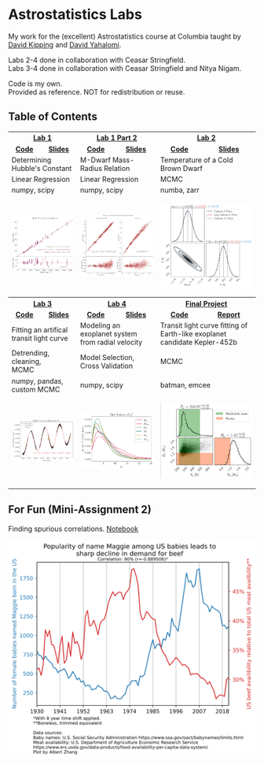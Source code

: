 # Astrostatistics Labs

My work for the (excellent) Astrostatistics course at Columbia taught by
[David Kipping](https://www.astro.columbia.edu/content/david-kipping) and
[David Yahalomi](https://www.danielyahalomi.com/).

Labs 2-4 done in collaboration with Ceasar Stringfield.  
Labs 3-4 done in collaboration with Ceasar Stringfield and Nitya Nigam.

Code is my own.  
Provided as reference. NOT for redistribution or reuse.

## Table of Contents

<table>
  <tr align="center">
      <th colspan="2"><a href="LAB1/">Lab 1</a></th>
      <th colspan="2"><a href="LAB1/">Lab 1 Part 2</a></th>
      <th colspan="2"><a href="LAB2/">Lab 2</a></th>
  </tr>
  <tr align="center">
      <td>
          <a href="LAB1/LAB1.ipynb"><b>Code</b></a>
      </td>
      <td>
          <a href="LAB1/LAB1_Summary.pdf"><b>Slides</b></a>
      </td>
      <td>
          <a href="LAB1/LAB1_MDWARF.ipynb"><b>Code</b></a>
      </td>
      <td>
          <a href="LAB1/LAB1_Summary.pdf"><b>Slides</b></a>
      </td>
      <td>
          <a href="LAB2/LAB2.ipynb"><b>Code</b></a>
      </td>
      <td>
          <a href="LAB2/LAB2_Summary.pdf"><b>Slides</b></a>
      </td>
  </tr>
  <tr>
      <td colspan="2">
          Determining Hubble's Constant
      </td>
      <td colspan="2">
          M-Dwarf Mass-Radius Relation
      </td>
      <td colspan="2">
          Temperature of a Cold Brown Dwarf
      </td>
  </tr>
  <tr>
      <td colspan="2">
          Linear Regression
      </td>
      <td colspan="2">
          Linear Regression
      </td>
      <td colspan="2">
          MCMC
      </td>
  </tr>
  <tr>
      <td colspan="2">
          numpy, scipy
      </td>
      <td colspan="2">
          numpy, scipy
      </td>
      <td colspan="2">
          numba, zarr
      </td>
  </tr>
  <tr>
      <td colspan="2">
          <p align="center">
              <a href="LAB1/LAB1.ipynb">
                  <img src="LAB1/preview.png" width=200></img>
              </a>
          </p>
      </td>
      <td colspan="2">
          <p align="center">
            <a href="LAB1/LAB1_MDWARF.ipynb">
              <img src="LAB1/preview-mdwarf.png" width=200></img>
            </a>
          </p>
      </td>
      <td colspan="2">
          <p align="center">
            <a href="LAB2/LAB2.ipynb">
              <img src="LAB2/preview.png" width=200></img>
            </a>
          </p>
      </td>
  </tr>
  <tr align="center">
      <th colspan="2"><a href="LAB3/">Lab 3</a></th>
      <th colspan="2"><a href="LAB4/">Lab 4</a></th>
      <th colspan="2"><a href="INDEP_PROJ/">Final Project</a></th>
  </tr>
  <tr align="center">
      <td>
          <a href="LAB3/LAB3.ipynb"><b>Code</b></a>
      </td>
      <td>
          <a href="LAB3/LAB3_Summary.pdf"><b>Slides</b></a>
      </td>
      <td>
          <a href="LAB4/LAB4.ipynb"><b>Code</b></a>
      </td>
      <td>
          <a href="LAB4/LAB4_Summary.pdf"><b>Slides</b></a>
      </td>
      <td>
          <a href="INDEP_PROJ/model_subm.ipynb"><b>Code</b></a>
      </td>
      <td>
          <a href="INDEP_PROJ/report/indep_project.pdf"><b>Report</b></a>
      </td>
  </tr>
  <tr>
      <td colspan="2">
          Fitting an artifical transit light curve
      </td>
      <td colspan="2">
          Modeling an exoplanet system from radial velocity
      </td>
      <td colspan="2">
          Transit light curve fitting of Earth-like exoplanet candidate Kepler-452b
      </td>
  </tr>
  <tr>
      <td colspan="2">
          Detrending, cleaning,<br>MCMC
      </td>
      <td colspan="2">
          Model Selection, Cross Validation
      </td>
      <td colspan="2">
          MCMC
      </td>
  </tr>
  <tr>
      <td colspan="2">
          numpy, pandas, custom MCMC
      </td>
      <td colspan="2">
          numpy, scipy
      </td>
      <td colspan="2">
          batman, emcee
      </td>
  </tr>
  <tr>
      <td colspan="2">
          <p align="center">
            <a href="LAB3/LAB3.ipynb"><img src="LAB3/preview.png" width=200></img></a>
          </p>
      </td>
      <td colspan="2">
         <p align="center"><a href="LAB4/LAB4.ipynb"><img src="LAB4/preview.png" width=200></img></a></p>
      </td>
      <td colspan="2">
        <p align="center"><a href="INDEP_PROJ/report/indep_project.pdf"><img src="INDEP_PROJ/preview.png" width=200></img></a></p>
      </td>
  </tr>
</table>


## For Fun (Mini-Assignment 2)

Finding spurious correlations. [Notebook](mini2/spurious.ipynb)

<p align="center"><a href="mini2/spurious.ipynb"><img src="mini2/maggie-beef.svg"></img></a></p>


